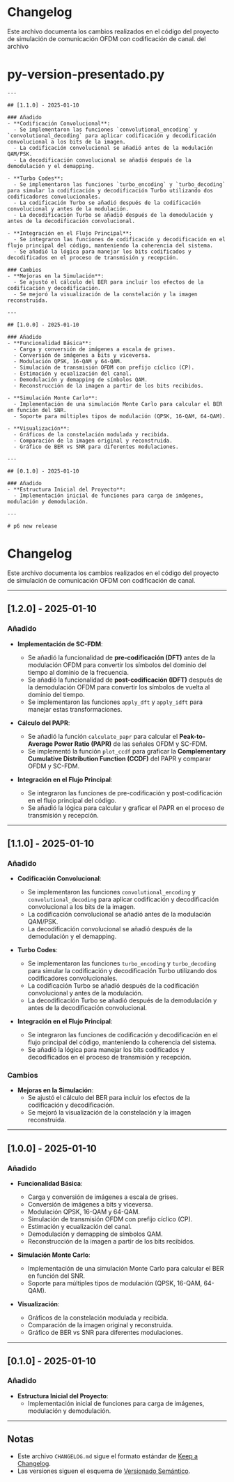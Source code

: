 # Changelog



Este archivo documenta los cambios realizados en el código del proyecto de simulación de comunicación OFDM con codificación de canal.
del archivo 

# py-version-presentado.py 

```
---

## [1.1.0] - 2025-01-10

### Añadido
- **Codificación Convolucional**:
  - Se implementaron las funciones `convolutional_encoding` y `convolutional_decoding` para aplicar codificación y decodificación convolucional a los bits de la imagen.
  - La codificación convolucional se añadió antes de la modulación QAM/PSK.
  - La decodificación convolucional se añadió después de la demodulación y el demapping.

- **Turbo Codes**:
  - Se implementaron las funciones `turbo_encoding` y `turbo_decoding` para simular la codificación y decodificación Turbo utilizando dos codificadores convolucionales.
  - La codificación Turbo se añadió después de la codificación convolucional y antes de la modulación.
  - La decodificación Turbo se añadió después de la demodulación y antes de la decodificación convolucional.

- **Integración en el Flujo Principal**:
  - Se integraron las funciones de codificación y decodificación en el flujo principal del código, manteniendo la coherencia del sistema.
  - Se añadió la lógica para manejar los bits codificados y decodificados en el proceso de transmisión y recepción.

### Cambios
- **Mejoras en la Simulación**:
  - Se ajustó el cálculo del BER para incluir los efectos de la codificación y decodificación.
  - Se mejoró la visualización de la constelación y la imagen reconstruida.

---

## [1.0.0] - 2025-01-10

### Añadido
- **Funcionalidad Básica**:
  - Carga y conversión de imágenes a escala de grises.
  - Conversión de imágenes a bits y viceversa.
  - Modulación QPSK, 16-QAM y 64-QAM.
  - Simulación de transmisión OFDM con prefijo cíclico (CP).
  - Estimación y ecualización del canal.
  - Demodulación y demapping de símbolos QAM.
  - Reconstrucción de la imagen a partir de los bits recibidos.

- **Simulación Monte Carlo**:
  - Implementación de una simulación Monte Carlo para calcular el BER en función del SNR.
  - Soporte para múltiples tipos de modulación (QPSK, 16-QAM, 64-QAM).

- **Visualización**:
  - Gráficos de la constelación modulada y recibida.
  - Comparación de la imagen original y reconstruida.
  - Gráfico de BER vs SNR para diferentes modulaciones.

---

## [0.1.0] - 2025-01-10

### Añadido
- **Estructura Inicial del Proyecto**:
  - Implementación inicial de funciones para carga de imágenes, modulación y demodulación.

---

# p6 new release

```
# Changelog

Este archivo documenta los cambios realizados en el código del proyecto de simulación de comunicación OFDM con codificación de canal.

---

## [1.2.0] - 2025-01-10

### Añadido
- **Implementación de SC-FDM**:
  - Se añadió la funcionalidad de **pre-codificación (DFT)** antes de la modulación OFDM para convertir los símbolos del dominio del tiempo al dominio de la frecuencia.
  - Se añadió la funcionalidad de **post-codificación (IDFT)** después de la demodulación OFDM para convertir los símbolos de vuelta al dominio del tiempo.
  - Se implementaron las funciones `apply_dft` y `apply_idft` para manejar estas transformaciones.

- **Cálculo del PAPR**:
  - Se añadió la función `calculate_papr` para calcular el **Peak-to-Average Power Ratio (PAPR)** de las señales OFDM y SC-FDM.
  - Se implementó la función `plot_ccdf` para graficar la **Complementary Cumulative Distribution Function (CCDF)** del PAPR y comparar OFDM y SC-FDM.

- **Integración en el Flujo Principal**:
  - Se integraron las funciones de pre-codificación y post-codificación en el flujo principal del código.
  - Se añadió la lógica para calcular y graficar el PAPR en el proceso de transmisión y recepción.

---

## [1.1.0] - 2025-01-10

### Añadido
- **Codificación Convolucional**:
  - Se implementaron las funciones `convolutional_encoding` y `convolutional_decoding` para aplicar codificación y decodificación convolucional a los bits de la imagen.
  - La codificación convolucional se añadió antes de la modulación QAM/PSK.
  - La decodificación convolucional se añadió después de la demodulación y el demapping.

- **Turbo Codes**:
  - Se implementaron las funciones `turbo_encoding` y `turbo_decoding` para simular la codificación y decodificación Turbo utilizando dos codificadores convolucionales.
  - La codificación Turbo se añadió después de la codificación convolucional y antes de la modulación.
  - La decodificación Turbo se añadió después de la demodulación y antes de la decodificación convolucional.

- **Integración en el Flujo Principal**:
  - Se integraron las funciones de codificación y decodificación en el flujo principal del código, manteniendo la coherencia del sistema.
  - Se añadió la lógica para manejar los bits codificados y decodificados en el proceso de transmisión y recepción.

### Cambios
- **Mejoras en la Simulación**:
  - Se ajustó el cálculo del BER para incluir los efectos de la codificación y decodificación.
  - Se mejoró la visualización de la constelación y la imagen reconstruida.

---

## [1.0.0] - 2025-01-10

### Añadido
- **Funcionalidad Básica**:
  - Carga y conversión de imágenes a escala de grises.
  - Conversión de imágenes a bits y viceversa.
  - Modulación QPSK, 16-QAM y 64-QAM.
  - Simulación de transmisión OFDM con prefijo cíclico (CP).
  - Estimación y ecualización del canal.
  - Demodulación y demapping de símbolos QAM.
  - Reconstrucción de la imagen a partir de los bits recibidos.

- **Simulación Monte Carlo**:
  - Implementación de una simulación Monte Carlo para calcular el BER en función del SNR.
  - Soporte para múltiples tipos de modulación (QPSK, 16-QAM, 64-QAM).

- **Visualización**:
  - Gráficos de la constelación modulada y recibida.
  - Comparación de la imagen original y reconstruida.
  - Gráfico de BER vs SNR para diferentes modulaciones.

---

## [0.1.0] - 2025-01-10

### Añadido
- **Estructura Inicial del Proyecto**:
  - Implementación inicial de funciones para carga de imágenes, modulación y demodulación.

---

## Notas
- Este archivo `CHANGELOG.md` sigue el formato estándar de [Keep a Changelog](https://keepachangelog.com/es-ES/1.0.0/).
- Las versiones siguen el esquema de [Versionado Semántico](https://semver.org/lang/es/).

